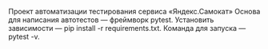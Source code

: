Проект автоматизации тестирования сервиса «Яндекс.Самокат»
Основа для написания автотестов — фреймворк pytest.
Установить зависимости — pip install -r requirements.txt.
Команда для запуска — pytest -v.